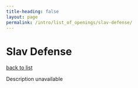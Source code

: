```yaml
---
title-heading: false
layout: page
permalink: /intro/list_of_openings/slav-defense/
---
```


# Slav Defense

[back to list](../../list_of_openings)

Description unavailable